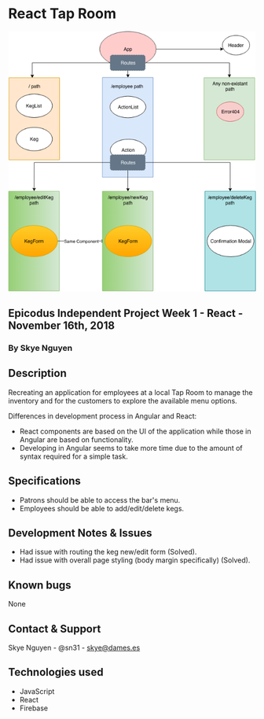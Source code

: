 # React Tap Room

![Screenshot](./src/assets/images/TapRoom.png)

## Epicodus Independent Project Week 1 - React - November 16th, 2018

### By **Skye Nguyen**

## Description

Recreating an application for employees at a local Tap Room to manage the inventory and for the customers to explore the available menu options.

Differences in development process in Angular and React:

* React components are based on the UI of the application while those in Angular are based on functionality.
* Developing in Angular seems to take more time due to the amount of syntax required for a simple task.

## Specifications

* Patrons should be able to access the bar's menu.
* Employees should be able to add/edit/delete kegs.

## Development Notes & Issues

* Had issue with routing the keg new/edit form (Solved).
* Had issue with overall page styling (body margin specifically) (Solved).

## Known bugs

None

## Contact & Support

Skye Nguyen - @sn31 - skye@dames.es

## Technologies used

* JavaScript
* React
* Firebase

